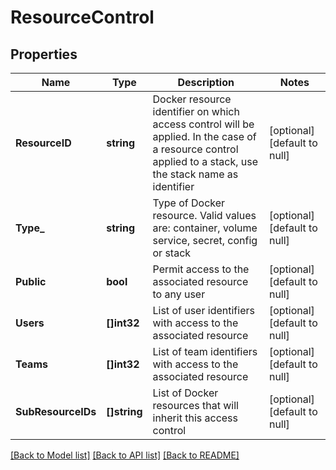 # ResourceControl

## Properties
Name | Type | Description | Notes
------------ | ------------- | ------------- | -------------
**ResourceID** | **string** | Docker resource identifier on which access control will be applied. In the case of a resource control applied to a stack, use the stack name as identifier | [optional] [default to null]
**Type_** | **string** | Type of Docker resource. Valid values are: container, volume service, secret, config or stack | [optional] [default to null]
**Public** | **bool** | Permit access to the associated resource to any user | [optional] [default to null]
**Users** | **[]int32** | List of user identifiers with access to the associated resource | [optional] [default to null]
**Teams** | **[]int32** | List of team identifiers with access to the associated resource | [optional] [default to null]
**SubResourceIDs** | **[]string** | List of Docker resources that will inherit this access control | [optional] [default to null]

[[Back to Model list]](../README.md#documentation-for-models) [[Back to API list]](../README.md#documentation-for-api-endpoints) [[Back to README]](../README.md)


